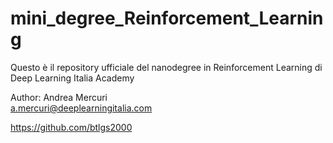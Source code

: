 # mini_degree_Reinforcement_Learning
Questo è il repository ufficiale del nanodegree in Reinforcement Learning di Deep Learning Italia Academy

Author: Andrea Mercuri
<br>
a.mercuri@deeplearningitalia.com

https://github.com/btlgs2000
